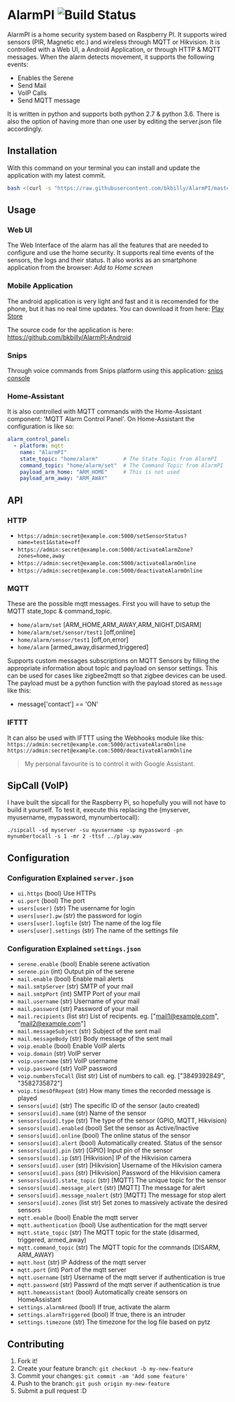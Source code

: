 # AlarmPI ![Build Status](https://github.com/bkbilly/AlarmPI/workflows/build/badge.svg)

AlarmPI is a home security system based on Raspberry PI. It supports wired sensors (PIR, Magnetic etc.) and wireless through MQTT or Hikvision. It is controlled with a Web UI, a Android Application, or through HTTP & MQTT messages. When the alarm detects movement, it supports the following events:
 * Enables the Serene
 * Send Mail
 * VoIP Calls
 * Send MQTT message

It is written in python and supports both python 2.7 & python 3.6. There is also the option of having more than one user by editing the server.json file accordingly.


## Installation
With this command on your terminal you can install and update the application with my latest commit.
```bash
bash <(curl -s "https://raw.githubusercontent.com/bkbilly/AlarmPI/master/install.sh")
```

## Usage
### Web UI
The Web Interface of the alarm has all the features that are needed to configure and use the home security. It supports real time events of the sensors, the logs and their status.
It also works as an smartphone application from the browser: _Add to Home screen_

### Mobile Application
The android application is very light and fast and it is recomended for the phone, but it has no real time updates.
You can download it from here: [Play Store](https://play.google.com/store/apps/details?id=bkbilly.alarmpi)

The source code for the application is here: https://github.com/bkbilly/AlarmPI-Android

### Snips
Through voice commands from Snips platform using this application: [snips console](https://console.snips.ai/store/en/skill_G4V82q5rb2)

### Home-Assistant
It is also controlled with MQTT commands with the Home-Assistant component: 'MQTT Alarm Control Panel'.
On Home-Assistant the configuration is like so:
```yaml
alarm_control_panel:
  - platform: mqtt
    name: "AlarmPI"
    state_topic: "home/alarm"        # The State Topic from AlarmPI
    command_topic: "home/alarm/set"  # The Command Topic from AlarmPI
    payload_arm_home: "ARM_HOME"     # This is not used
    payload_arm_away: "ARM_AWAY"
```

## API
### HTTP
  * `https://admin:secret@example.com:5000/setSensorStatus?name=test1&state=off`
  * `https://admin:secret@example.com:5000/activateAlarmZone?zones=home,away`
  * `https://admin:secret@example.com:5000/activateAlarmOnline`
  * `https://admin:secret@example.com:5000/deactivateAlarmOnline`

### MQTT
These are the possible mqtt messages. First you will have to setup the MQTT state_topc & command_topic.
  * `home/alarm/set` [ARM_HOME,ARM_AWAY,ARM_NIGHT,DISARM]
  * `home/alarm/set/sensor/test1` [off,online]
  * `home/alarm/sensor/test1` [off,on,error]
  * `home/alarm` [armed_away,disarmed,triggered]

Supports custom messages subscriptions on MQTT Sensors by filling the appropriate information about topic and payload on sensor settings. This can be used for cases like zigbee2mqtt so that zigbee devices can be used. The payload must be a python function with the payload stored as `message` like this:
 * message['contact'] == 'ON'

### IFTTT
It can also be used with IFTTT using the Webhooks module like this:
`https://admin:secret@example.com:5000/activateAlarmOnline`
`https://admin:secret@example.com:5000/deactivateAlarmOnline`
>My personal favourite is to control it with Google Assistant.

## SipCall (VoIP)
I have built the sipcall for the Raspberry Pi, so hopefully you will not have to build it yourself.
To test it, execute this replacing the (myserver, myusername, mypassword, mynumbertocall):

`./sipcall -sd myserver -su myusername -sp mypassword -pn mynumbertocall -s 1 -mr 2 -ttsf ../play.wav`


## Configuration
### Configuration Explained `server.json`
* `ui.https` (bool) Use HTTPs
* `ui.port` (bool) The port
* `users[user]` (str) The username for login
* `users[user].pw` (str) the password for login
* `users[user].logfile` (str) The name of the log file
* `users[user].settings` (str) The name of the settings file


### Configuration Explained `settings.json`
* `serene.enable` (bool) Enable serene activation
* `serene.pin` (int) Output pin of the serene
* `mail.enable` (bool) Enable mail alerts
* `mail.smtpServer` (str) SMTP of your mail
* `mail.smtpPort` (int) SMTP Port of your mail
* `mail.username` (str) Username of your mail
* `mail.password` (str) Password of your mail
* `mail.recipients` (list str) List of recipents. eg. ["mail1@example.com", "mail2@example.com"]
* `mail.messageSubject` (str) Subject of the sent mail
* `mail.messageBody` (str) Body message of the sent mail
* `voip.enable` (bool) Enable VoIP alerts
* `voip.domain` (str) VoIP server
* `voip.username` (str) VoIP username
* `voip.password` (str) VoIP password
* `voip.numbersToCall` (list str) List of numbers to call. eg. ["3849392849", "3582735872"]
* `voip.timesOfRepeat` (str) How many times the recorded message is played
* `sensors[uuid]` (str) The specific ID of the sensor (auto created)
* `sensors[uuid].name` (str) Name of the sensor
* `sensors[uuid].type` (str) The type of the sensor (GPIO, MQTT, Hikvision)
* `sensors[uuid].enabled` (bool) Set the sensor as Active/Inactive
* `sensors[uuid].online` (bool) The online status of the sensor
* `sensors[uuid].alert` (bool) Automatically created. Status of the sensor
* `sensors[uuid].pin` (str) [GPIO] Input pin of the sensor
* `sensors[uuid].ip` (str) [Hikvision] IP of the Hikvision camera
* `sensors[uuid].user` (str) [Hikvision] Username of the Hikvision camera
* `sensors[uuid].pass` (str) [Hikvision] Password of the Hikvision camera
* `sensors[uuid].state_topic` (str) [MQTT] The unique topic for the sensor
* `sensors[uuid].message_alert` (str) [MQTT] The message for alert
* `sensors[uuid].message_noalert` (str) [MQTT] The message for stop alert
* `sensors[uuid].zones` (list str) Set zones to massively activate the desired sensors
* `mqtt.enable` (bool) Enable the mqtt server
* `mqtt.authentication` (bool) Use authentication for the mqtt server
* `mqtt.state_topic` (str) The MQTT topic for the state (disarmed, triggered, armed_away)
* `mqtt.command_topic` (str) The MQTT topic for the commands (DISARM, ARM_AWAY)
* `mqtt.host` (str) IP Address of the mqtt server
* `mqtt.port` (int) Port of the mqtt server
* `mqtt.username` (str) Username of the mqtt server if authentication is true
* `mqtt.password` (str) Passwrd of the mqtt server if authentication is true
* `mqtt.homeassistant` (bool) Automatically create sensors on HomeAssistant
* `settings.alarmArmed` (bool) If true, activate the alarm
* `settings.alarmTriggered` (bool) If true, there is an intruder
* `settings.timezone` (str) The timezone for the log file based on pytz

## Contributing
1. Fork it!
2. Create your feature branch: `git checkout -b my-new-feature`
3. Commit your changes: `git commit -am 'Add some feature'`
4. Push to the branch: `git push origin my-new-feature`
5. Submit a pull request :D
